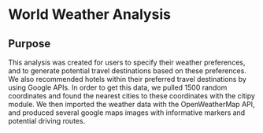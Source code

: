 # World Weather Analysis

## Purpose
  This analysis was created for users to specify their weather preferences, and to generate potential travel destinations based on these preferences. We also recommended hotels within their preferred travel destinations by using Google APIs. In order to get this data, we pulled 1500 random coordinates and found the nearest cities to these coordinates with the citipy module. We then imported the weather data with the OpenWeatherMap API, and produced several google maps images with informative markers and potential driving routes.
